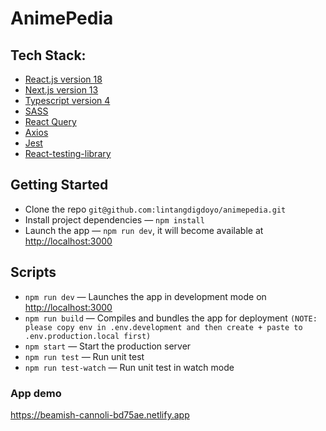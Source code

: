 # AnimePedia

## Tech Stack:
- [React.js version 18](https://reactjs.org/)
- [Next.js version 13](https://nextjs.org/)
- [Typescript version 4](https://www.typescriptlang.org/)
- [SASS](https://sass-lang.com/)
- [React Query](https://tanstack.com/query/latest/docs/react/overview)
- [Axios](https://axios-http.com/docs/intro)
- [Jest](https://jestjs.io/)
- [React-testing-library](https://testing-library.com/docs/react-testing-library/intro/)

## Getting Started
- Clone the repo `git@github.com:lintangdigdoyo/animepedia.git`
- Install project dependencies — `npm install`
- Launch the app — `npm run dev`, it will become available at [http://localhost:3000](http://localhost:3000/)

## Scripts
- `npm run dev` — Launches the app in development mode on [http://localhost:3000](http://localhost:3000/)
- `npm run build` — Compiles and bundles the app for deployment `(NOTE: please copy env in .env.development and then create + paste to .env.production.local first)`
- `npm start` — Start the production server
- `npm run test` — Run unit test
- `npm run test-watch` — Run unit test in watch mode

### App demo
https://beamish-cannoli-bd75ae.netlify.app